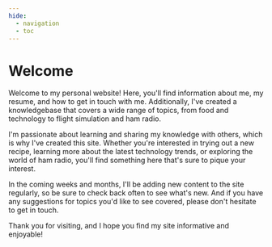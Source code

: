 ```yaml
---
hide:
  - navigation
  - toc
---
```

# Welcome

Welcome to my personal website! Here, you'll find information about me, my resume, and how to get in touch with me. Additionally, I've created a knowledgebase that covers a wide range of topics, from food and technology to flight simulation and ham radio.

I'm passionate about learning and sharing my knowledge with others, which is why I've created this site. Whether you're interested in trying out a new recipe, learning more about the latest technology trends, or exploring the world of ham radio, you'll find something here that's sure to pique your interest.

In the coming weeks and months, I'll be adding new content to the site regularly, so be sure to check back often to see what's new. And if you have any suggestions for topics you'd like to see covered, please don't hesitate to get in touch.

Thank you for visiting, and I hope you find my site informative and enjoyable!
